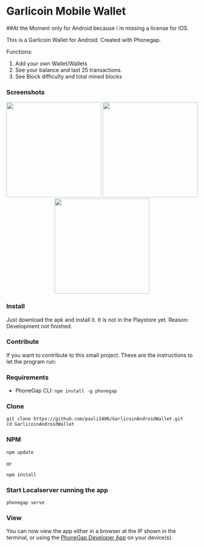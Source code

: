 # Garlicoin Mobile Wallet 

##At the Moment only for Android because i´m missing a license for IOS. 

This is a Garlicoin Wallet for Android. Created with Phonegap.

Functions:
1. Add your own Wallet/Wallets
2. See your balance and last 25 transactions.
3. See Block difficulty and total mined blocks

### Screenshots
<p align="center">
  <img src="https://i.imgur.com/FK9mB9u.jpg" width="250"/>
  <img src="https://i.imgur.com/hNoA8p6.jpg" width="250"/>
  <img src="https://i.imgur.com/9GiBMGS.jpg" width="250"/>
</p>

### Install
Just download the apk and install it.
It is not in the Playstore yet. 
Reason: Development not finished.

### Contribute
If you want to contribute to this small project. These are the instructions to let the program run:

### Requirements

- PhoneGap CLI: `npm install -g phonegap`

### Clone
```
git clone https://github.com/pauli2406/GarlicoinAndroidWallet.git
cd GarlicoinAndroidWallet
```

### NPM
```
npm update 
```
or 
```
npm install
```

### Start Localserver running the app
```
phonegap serve
```

### View

You can now view the app either in a browser at the IP shown in the terminal, or using the [PhoneGap Developer App](http://app.phonegap.com/) on your device(s).
